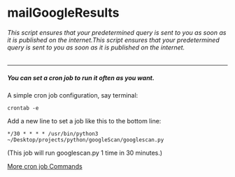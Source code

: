 # mailGoogleResults
###### This script ensures that your predetermined query is sent to you as soon as it is published on the internet.This script ensures that your predetermined query is sent to you as soon as it is published on the internet.
------------
##### You can set a cron job to run it often as you want. 
A simple cron job configuration, say terminal:

`crontab -e`

Add a new line to set a job like this to the bottom line:

`*/30 * * * * /usr/bin/python3 ~/Desktop/projects/python/googleScan/googlescan.py`

(This job will run googlescan.py 1 time in 30 minutes.)

[More cron job Commands](https://phoenixnap.com/kb/set-up-cron-job-linux "More commands")



